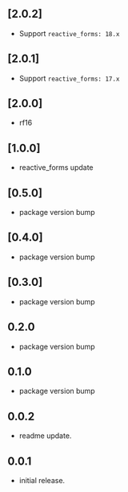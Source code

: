 ## [2.0.2]

* Support `reactive_forms: 18.x`

## [2.0.1]

* Support `reactive_forms: 17.x`

## [2.0.0]

* rf16

## [1.0.0]

* reactive_forms update

## [0.5.0]

* package version bump

## [0.4.0]

* package version bump

## [0.3.0]

* package version bump

## 0.2.0

* package version bump

## 0.1.0

* package version bump

## 0.0.2

* readme update.

## 0.0.1

* initial release.
